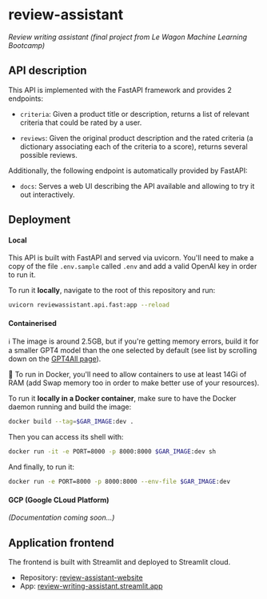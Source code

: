 # review-assistant
_Review writing assistant (final project from Le Wagon Machine Learning Bootcamp)_

## API description

This API is implemented with the FastAPI framework and provides 2 endpoints: 

* `criteria`:
  Given a product title or description, returns a list of relevant criteria that could be rated by a user.

* `reviews`:
  Given the original product description and the rated criteria (a dictionary associating each of the criteria to a score), returns several possible reviews.

Additionally, the following endpoint is automatically provided by FastAPI:

* `docs`: Serves a web UI describing the API available and allowing to try it out interactively.

## Deployment

#### Local

This API is built with FastAPI and served via uvicorn. You'll need to make a copy of the
file `.env.sample` called `.env` and add a valid OpenAI key in order to run it.

To run it **locally**, navigate to the root of this repository and run:
```bash
uvicorn reviewassistant.api.fast:app --reload
```

#### Containerised

 ℹ️ The image is around 2.5GB, but if you're getting memory errors, build it for a smaller GPT4 model than the one selected by default (see list by scrolling down on the [GPT4All page](https://gpt4all.io/index.html)).

🚨 To run in Docker, you'll need to allow containers to use at least 14Gi of RAM (add Swap memory too in order to make better use of your resources).
 
To run it **locally in a Docker container**, make sure to have the Docker daemon running and build the image:
```bash
docker build --tag=$GAR_IMAGE:dev .
```

Then you can access its shell with:
```bash
docker run -it -e PORT=8000 -p 8000:8000 $GAR_IMAGE:dev sh
```

And finally, to run it:
```bash
docker run -e PORT=8000 -p 8000:8000 --env-file $GAR_IMAGE:dev
```

#### GCP (Google CLoud Platform)

_(Documentation coming soon...)_

## Application frontend

The frontend is built with Streamlit and deployed to Streamlit cloud.

-  Repository: [review-assistant-website](https://github.com/jo25425/review-assistant-website)
-  App: [review-writing-assistant.streamlit.app](https://review-writing-assistant.streamlit.app/)
